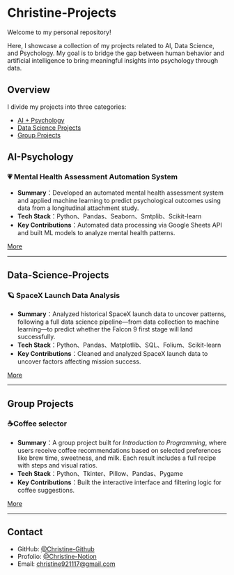 # Christine-Projects
Welcome to my personal repository!

Here, I showcase a collection of my projects related to AI, Data Science, and Psychology. My goal is to bridge the gap between human behavior and artificial intelligence to bring meaningful insights into psychology through data.

## Overview
I divide my projects into three categories:

- [AI + Psychology](#ai-psychology)
- [Data Science Projects](#data-science-projects)
- [Group Projects](#group-projects)




## AI-Psychology

### 💗 Mental Health Assessment Automation System

- **Summary**：Developed an automated mental health assessment system and applied machine learning to predict psychological outcomes using data from a longitudinal attachment study.
- **Tech Stack**：Python、Pandas、Seaborn、Smtplib、Scikit-learn
- **Key Contributions**：Automated data processing via Google Sheets API and built ML models to analyze mental health patterns.

[More](AI-Psychology/Mental%20Health%20Assessment%20Automation%20System)

---

## Data-Science-Projects

### 🪐 SpaceX Launch Data Analysis

- **Summary**：Analyzed historical SpaceX launch data to uncover patterns, following a full data science pipeline—from data collection to machine learning—to predict whether the Falcon 9 first stage will land successfully.
- **Tech Stack**：Python、Pandas、Matplotlib、SQL、Folium、Scikit-learn
- **Key Contributions**：Cleaned and analyzed SpaceX launch data to uncover factors affecting mission success.



[More](#)

---

## Group Projects

### ☕Coffee selector

- **Summary**：A group project built for *Introduction to Programming*, where users receive coffee recommendations based on selected preferences like brew time, sweetness, and milk. Each result includes a full recipe with steps and visual ratios.
- **Tech Stack**：Python、Tkinter、Pillow、Pandas、Pygame
- **Key Contributions**：Built the interactive interface and filtering logic for coffee suggestions.

[More](#)

---

## Contact

- GitHub: [@Christine-Github](https://github.com/Christine)
- Profolio: [@Christine-Notion](https://tidal-oval-da2.notion.site/Hi-I-m-Chiao-Chieh-Deng-1c323cab8111808e8afffbc7d5552a83)
- Email: christine921117@gmail.com
